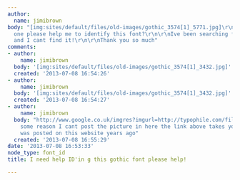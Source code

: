 ```yaml
---
author:
  name: jimibrown
body: "[img:sites/default/files/old-images/gothic_3574[1]_5771.jpg]\r\n\r\nCan some
  one please help me to identify this font?\r\n\r\nIve been searching far and wide
  and I cant find it!\r\n\r\nThank you so much"
comments:
- author:
    name: jimibrown
  body: '[img:sites/default/files/old-images/gothic_3574[1]_3432.jpg]'
  created: '2013-07-08 16:54:26'
- author:
    name: jimibrown
  body: '[img:sites/default/files/old-images/gothic_3574[1]_3432.jpg]'
  created: '2013-07-08 16:54:27'
- author:
    name: jimibrown
  body: "http://www.google.co.uk/imgres?imgurl=http://typophile.com/files/gothic_3574.jpg&imgrefurl=http://www.typophile.com/node/78988&h=250&w=450&sz=48&tbnid=2D8Ke0p5wjBbDM:&tbnh=69&tbnw=125&prev=/search%3Fq%3Dold%2Bgothic%2Bfont%26tbm%3Disch%26tbo%3Du&zoom=1&q=old+gothic+font&usg=__NrL2dHSdn9u5W5Cliu4TDk8PKpc=&docid=dSGhvr7pWcgyvM&sa=X&ei=xuDaUbqmEIy1Pb3YgZgH&ved=0CD0Q9QEwAg&dur=78\r\n\r\nfor
    some reason I cant post the picture in here the link above takes you to it! It
    was posted on this website years ago"
  created: '2013-07-08 16:55:29'
date: '2013-07-08 16:53:33'
node_type: font_id
title: I need help ID'in g this gothic font please help!

---
```


